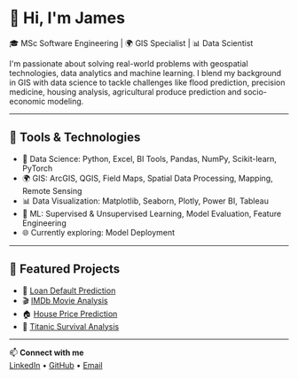 # 👋 Hi, I'm James

🎓 MSc Software Engineering | 🌍 GIS Specialist | 📊 Data Scientist

I'm passionate about solving real-world problems with geospatial technologies, data analytics and machine learning. I blend my background in GIS with data science to tackle challenges like flood prediction, precision medicine, housing analysis, agricultural produce prediction and socio-economic modeling.

---

## 🔧 Tools & Technologies

- 📌 Data Science: Python, Excel, BI Tools, Pandas, NumPy, Scikit-learn, PyTorch
- 🌍 GIS: ArcGIS, QGIS, Field Maps, Spatial Data Processing, Mapping, Remote Sensing
- 📊 Data Visualization: Matplotlib, Seaborn, Plotly, Power BI, Tableau
- 🤖 ML: Supervised & Unsupervised Learning, Model Evaluation, Feature Engineering
- 🌐 Currently exploring: Model Deployment

---

## 📂 Featured Projects

- 🏦 [Loan Default Prediction](https://github.com/J-Ngei/Loan-Approval-Prediction)
- 🎬 [IMDb Movie Analysis](https://github.com/J-Ngei/movie-eda-project)
- 🏠 [House Price Prediction](https://github.com/J-Ngei/house-price-prediction)
- 🚢 [Titanic Survival Analysis](https://github.com/J-Ngei/Titanic-Survival-Prediction---Random-Forest)

---

📫 **Connect with me**  
[LinkedIn](https://www.linkedin.com/in/james-ngei-61461b1a5/) • [GitHub](https://github.com/J-Ngei) • [Email](james.nngei@gmail.com)

